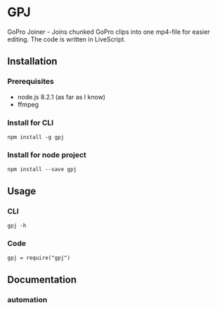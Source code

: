 # GPJ
GoPro Joiner - Joins chunked GoPro clips into one mp4-file for easier editing. The code is written in LiveScript.

## Installation

### Prerequisites

 * node.js 8.2.1 (as far as I know)
 * ffmpeg

### Install for CLI

    npm install -g gpj

### Install for node project

    npm install --save gpj

## Usage

### CLI

    gpj -h

### Code

    gpj = require("gpj")

## Documentation

### automation

